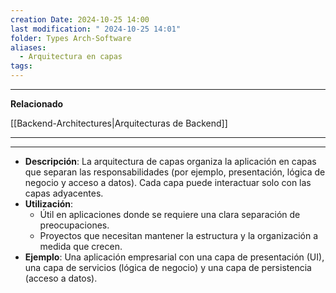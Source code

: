 ```yaml
---
creation Date: 2024-10-25 14:00
last modification: " 2024-10-25 14:01"
folder: Types Arch-Software
aliases:
  - Arquitectura en capas
tags:
---
```

___
**Relacionado**

[[Backend-Architectures|Arquitecturas de Backend]]
___

___
- **Descripción**: La arquitectura de capas organiza la aplicación en capas que separan las responsabilidades (por ejemplo, presentación, lógica de negocio y acceso a datos). Cada capa puede interactuar solo con las capas adyacentes.
- **Utilización**:
    - Útil en aplicaciones donde se requiere una clara separación de preocupaciones.
    - Proyectos que necesitan mantener la estructura y la organización a medida que crecen.
- **Ejemplo**: Una aplicación empresarial con una capa de presentación (UI), una capa de servicios (lógica de negocio) y una capa de persistencia (acceso a datos).